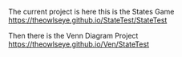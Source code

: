 

The current project is here this is the States Game https://theowlseye.github.io/StateTest/StateTest

Then there is the Venn Diagram Project  https://theowlseye.github.io/Ven/StateTest
